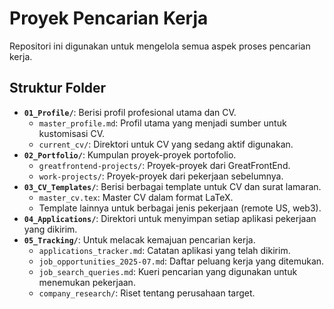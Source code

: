 # Proyek Pencarian Kerja

Repositori ini digunakan untuk mengelola semua aspek proses pencarian kerja.

## Struktur Folder

- **`01_Profile/`**: Berisi profil profesional utama dan CV.
  - `master_profile.md`: Profil utama yang menjadi sumber untuk kustomisasi CV.
  - `current_cv/`: Direktori untuk CV yang sedang aktif digunakan.
- **`02_Portfolio/`**: Kumpulan proyek-proyek portofolio.
  - `greatfrontend-projects/`: Proyek-proyek dari GreatFrontEnd.
  - `work-projects/`: Proyek-proyek dari pekerjaan sebelumnya.
- **`03_CV_Templates/`**: Berisi berbagai template untuk CV dan surat lamaran.
  - `master_cv.tex`: Master CV dalam format LaTeX.
  - Template lainnya untuk berbagai jenis pekerjaan (remote US, web3).
- **`04_Applications/`**: Direktori untuk menyimpan setiap aplikasi pekerjaan yang dikirim.
- **`05_Tracking/`**: Untuk melacak kemajuan pencarian kerja.
  - `applications_tracker.md`: Catatan aplikasi yang telah dikirim.
  - `job_opportunities_2025-07.md`: Daftar peluang kerja yang ditemukan.
  - `job_search_queries.md`: Kueri pencarian yang digunakan untuk menemukan pekerjaan.
  - `company_research/`: Riset tentang perusahaan target.
